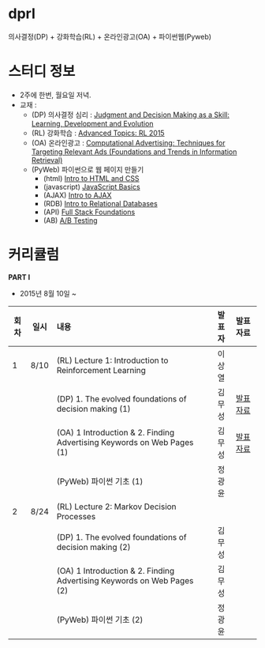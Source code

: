 # dprl
의사결정(DP) + 강화학습(RL) + 온라인광고(OA) + 파이썬웹(Pyweb)


# 스터디 정보 
* 2주에 한번, 월요일 저녁.
* 교재 : 
  - (DP) 의사결정 심리 : [Judgment and Decision Making as a Skill: Learning, Development and Evolution](http://www.amazon.com/Judgment-Decision-Making-Skill-Development/dp/1107676525)
  - (RL) 강화학습 : [Advanced Topics: RL 2015](http://www0.cs.ucl.ac.uk/staff/d.silver/web/Teaching.html)
  - (OA) 온라인광고 : [Computational Advertising: Techniques for Targeting Relevant Ads (Foundations and Trends in Information Retrieval)](http://www.amazon.com/Computational-Advertising-Techniques-Foundations-Information/dp/160198832X/)
  - (PyWeb) 파이썬으로 웹 페이지 만들기
    - (html) [Intro to HTML and CSS](https://www.udacity.com/course/intro-to-html-and-css--ud304)
    - (javascript) [JavaScript Basics](https://www.udacity.com/course/javascript-basics--ud804)
    - (AJAX) [Intro to AJAX](https://www.udacity.com/course/intro-to-ajax--ud110)
    - (RDB) [Intro to Relational Databases](https://www.udacity.com/course/intro-to-relational-databases--ud197)
    - (API) [Full Stack Foundations](https://www.udacity.com/course/full-stack-foundations--ud088)
    - (AB) [A/B Testing](https://www.udacity.com/course/ab-testing--ud257)
  

# 커리큘럼

<b>PART I</b>
* 2015년 8월 10일 ~ 

|회차| 일시| 내용                                  | 발표자  |              발표자료                    |
|--- |:---:| :-------------------------------------|:-------:|:---------------------------------------- |
| 1  |8/10  |(RL) Lecture 1: Introduction to Reinforcement Learning|이상열| |
|    |     |(DP) 1. The evolved foundations of decision making (1) |김무성|[발표자료](http://nbviewer.ipython.org/github/psygrammer/dprl/blob/master/part1/DP/ch01/01_The_evolved_foundations_of_decision_making.ipynb) |
|    |     |(OA) 1 Introduction & 2. Finding Advertising Keywords on Web Pages (1) |김무성|[발표자료](http://nbviewer.ipython.org/github/psygrammer/dprl/blob/master/part1/OA/ch01/01_Introduction.ipynb)|
|    |     |(PyWeb) 파이썬 기초 (1) |정광윤| |
| 2  |8/24 |(RL) Lecture 2: Markov Decision Processes || |
|    |     |(DP) 1. The evolved foundations of decision making (2) |김무성| |
|    |     |(OA) 1 Introduction & 2. Finding Advertising Keywords on Web Pages (2) | 김무성 |   |
|    |     |(PyWeb) 파이썬 기초 (2)         | 정광윤 |   |

